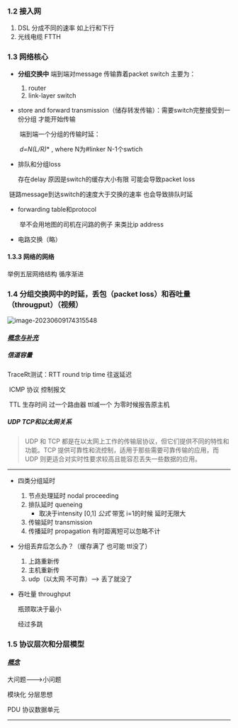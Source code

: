 ### 1.2 接入网

1. DSL 分成不同的速率 如上行和下行
2. 光线电缆 FTTH 



### 1.3 网络核心

- **分组交换中** 端到端对message 传输靠着packet switch 主要为：
  1. router
  2. link-layer switch

- store and forward transmission（储存转发传输）：需要switch完整接受到一份分组 才能开始传输

  ​    端到端一个分组的传输时延：

  ​                             **d=N*(L/R)** ,   where N为#linker N-1个swtich

  

- 排队和分组loss

   存在delay 原因是switch的缓存大小有限 可能会导致packet loss

​    	链路message到达switch的速度大于交换的速率 也会导致排队时延

- forwarding table和protocol

  ​	举不会用地图的司机在问路的例子 来类比ip address



- 电路交换（略）



#### 1.3.3 网络的网络

举例五层网络结构 循序渐进



### 1.4 分组交换网中的时延，丢包（packet loss）和吞吐量（througput）（视频）

![image-20230609174315548](/Users/wujunwei/Desktop/ustc-zheng-cn/image-20230609174315548.png)

#### ***<u>概念与补充</u>***

##### 信道容量

TraceRt测试：RTT round trip time 往返延迟

​		ICMP 协议 控制报文

​		TTL 生存时间 过一个路由器 ttl减一个 为零时候报告原主机

##### UDP TCP和以太网关系

> UDP 和 TCP 都是在以太网上工作的传输层协议，但它们提供不同的特性和功能。TCP 提供可靠性和流控制，适用于那些需要可靠传输的应用，而 UDP 则更适合对实时性要求较高且能容忍丢失一些数据的应用。

----



- 四类分组延时
  1. 节点处理延时 nodal proceeding
  2. 排队延时 queneing
     - 取决于intensity   [0,1]  *公式* 带宽 i=1的时候 延时无限大
  3. 传输延时 transmission
  4. 传播延时 propagation 有时距离短可以忽略不计

- 分组丢弃后怎么办？（缓存满了 也可能 ttl没了）
  1. 上路重新传
  2. 主机重新传
  3. udp（以太网 不可靠）--> 丢了就没了

- 吞吐量 throughput

  瓶颈取决于最小

  

  经过多跳

  

### 1.5 协议层次和分层模型

#### <u>*概念*</u>

大问题--->小问题

模块化 分层思想

PDU 协议数据单元 

---

 









